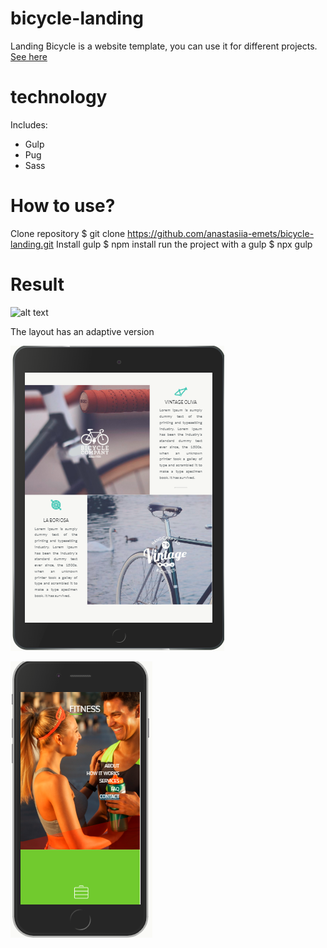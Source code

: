 # bicycle-landing
Landing Bicycle is a website template, you can use it for different projects.
[See here](https://anastasiia-emets.github.io/bicycle-landing/dist/index.html)
# technology
Includes:
- Gulp
- Pug
- Sass
# How to use?
Clone repository $ git clone https://github.com/anastasiia-emets/bicycle-landing.git
Install gulp $ npm install 
run the project with a gulp $ npx gulp
# Result
![alt text](https://raw.githubusercontent.com/bootstrapthemesco/fitness-html-one-page-bootstrap-template/master/Fitness.jpg)

The layout has an adaptive version 

![alt text](https://github.com/anastasiia-emets/bicycle-landing/blob/master/1.png "fitness")

![alt text](https://github.com/anastasiia-emets/bicycle-landing/blob/master/Untitled1.png "fitness")


